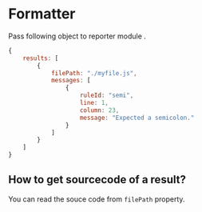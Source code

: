 # Formatter

Pass following object to reporter module .

```js
{
    results: [
        {
            filePath: "./myfile.js",
            messages: [
                {
                    ruleId: "semi",
                    line: 1,
                    column: 23,
                    message: "Expected a semicolon."
                }
            ]
        }
    ]
}
```

## How to get sourcecode of a result?

You can read the souce code from `filePath` property.